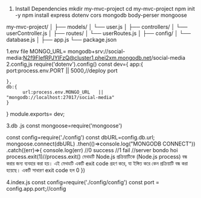 1. Install Dependencies
mkdir my-mvc-project
cd my-mvc-project
npm init -y
npm install  express dotenv cors mongodb body-perser mongoose

my-mvc-project/
│
├── models/
│   └── user.js
│
├── controllers/
│   └── userController.js
│
├── routes/
│   └── userRoutes.js
│
├── config/
│   └── database.js
│
├── app.js
└── package.json

<!-- DB CONNECT -->
1.env file
MONGO_URL= mongodb+srv://social-media:N2f9FIefRPJYIFzQ@cluster1.phei2xm.mongodb.net/social-media
2.config,js
require('dotenv').config()
const dev={
    app:{
        port:process.env.PORT ||  5000,//deploy port
      
    },
    db:{
          url:process.env.MONGO_URL   || "mongodb://localhost:27017/social-media"
    }
}
module.exports= dev;

3.db .js
const mongoose=require('mongoose')

const config=require('./config')
const dbURL=config.db.url;
mongoose.connect(dbURL)
.then(()=>console.log("MONGODB CONNECT"))
.catch((err)=>{
    console.log(err)
    //0 success
    //1 fail //server bondo hoi
    process.exit(1)//process.exit() মেথডটি Node.js প্রক্রিয়াটিকে (Node.js process) বন্ধ করার জন্য ব্যবহার করা হয়। এই মেথডটি একটি exit code গ্রহণ করে, যা ইঙ্গিত করে কেন প্রক্রিয়াটি বন্ধ করা হয়েছে। একটি সাধারণ exit code হল 0
})

4.index.js
const config=require('./config/config')
const port = config.app.port;//config
